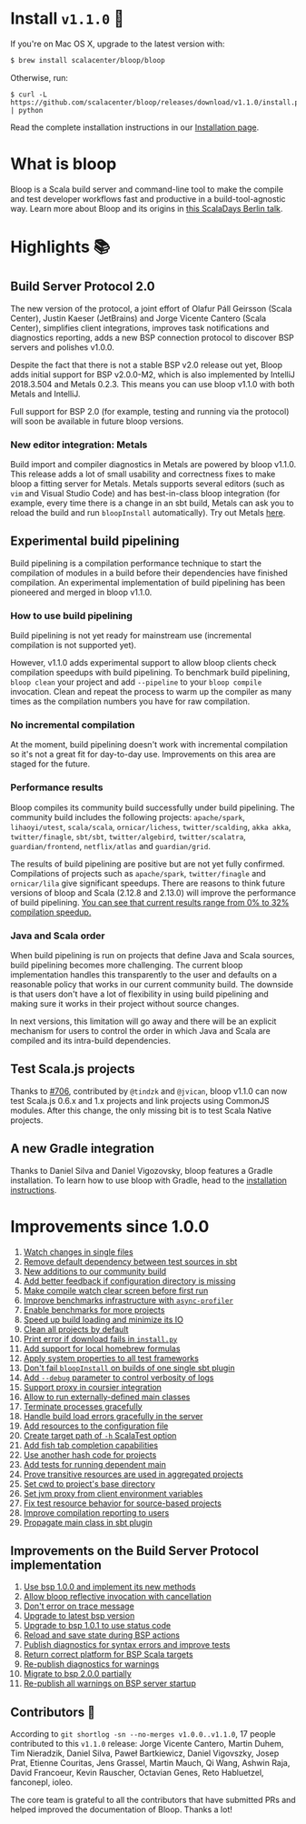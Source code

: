 # Install `v1.1.0` :candy:

If you're on Mac OS X, upgrade to the latest version with:

```sh
$ brew install scalacenter/bloop/bloop
```

Otherwise, run:

```
$ curl -L https://github.com/scalacenter/bloop/releases/download/v1.1.0/install.py | python
```

Read the complete installation instructions in our [Installation page][installation instructions].

# What is bloop

Bloop is a Scala build server and command-line tool to make the compile and test developer
workflows fast and productive in a build-tool-agnostic way. Learn more about Bloop and its origins
in [this ScalaDays Berlin talk](https://slideslive.com/38908131).

# Highlights :books:

## Build Server Protocol 2.0

The new version of the protocol, a joint effort of Olafur Páll Geirsson (Scala Center),
Justin Kaeser (JetBrains) and Jorge Vicente Cantero (Scala Center), simplifies client
integrations, improves task notifications and diagnostics reporting, adds a new BSP connection
protocol to discover BSP servers and polishes v1.0.0.

Despite the fact that there is not a stable BSP v2.0 release out yet, Bloop adds initial support
for BSP v2.0.0-M2, which is also implemented by IntelliJ 2018.3.504 and Metals 0.2.3. This means
you can use bloop v1.1.0 with both Metals and IntelliJ.

Full support for BSP 2.0 (for example, testing and running via the protocol) will soon be
available in future bloop versions.

### New editor integration: Metals

Build import and compiler diagnostics in Metals are powered by bloop v1.1.0. This release adds a
lot of small usability and correctness fixes to make bloop a fitting server for Metals. Metals
supports several editors (such as `vim` and Visual Studio Code) and has best-in-class bloop
integration (for example, every time there is a change in an sbt build, Metals can ask you to
reload the build and run `bloopInstall` automatically). Try out Metals
[here](https://github.com/scalameta/metals).

## Experimental build pipelining

Build pipelining is a compilation performance technique to start the compilation of modules in
a build before their dependencies have finished compilation. An experimental implementation of
build pipelining has been pioneered and merged in bloop v1.1.0.

### How to use build pipelining

Build pipelining is not yet ready for mainstream use (incremental compilation is not supported yet).

However, v1.1.0 adds experimental support to allow bloop clients check compilation speedups with
build pipelining. To benchmark build pipelining, `bloop clean` your project and add `--pipeline`
to your `bloop compile` invocation. Clean and repeat the process to warm up the compiler as many
times as the compilation numbers you have for raw compilation.

### No incremental compilation

At the moment, build pipelining doesn't work with incremental compilation so it's not a great fit
for day-to-day use. Improvements on this area are staged for the future.

### Performance results

Bloop compiles its community build successfully under build pipelining. The community build
includes the following projects: `apache/spark`, `lihaoyi/utest`, `scala/scala`, `ornicar/lichess`,
`twitter/scalding`, `akka akka`, `twitter/finagle`, `sbt/sbt`, `twitter/algebird`,
`twitter/scalatra`, `guardian/frontend`, `netflix/atlas` and `guardian/grid`.

The results of build pipelining are positive but are not yet fully confirmed. Compilations of
projects such as `apache/spark`, `twitter/finagle` and `ornicar/lila` give significant speedups.
There are reasons to think future versions of bloop and Scala (2.12.8 and 2.13.0) will improve the
performance of build pipelining. [You can see that current results range from 0% to 32% compilation
speedup.](https://benchs.scala-lang.org/dashboard/snapshot/ovqRHzH05rwqFUigrdMYMWKRiWgFStVu)

### Java and Scala order

When build pipelining is run on projects that define Java and Scala sources, build pipelining
becomes more challenging. The current bloop implementation handles this transparently to the user
and defaults on a reasonable policy that works in our current community build. The downside is
that users don't have a lot of flexibility in using build pipelining and making sure it works in
their project without source changes.

In next versions, this limitation will go away and there will be an explicit mechanism for users
to control the order in which Java and Scala are compiled and its intra-build dependencies.

## Test Scala.js projects

Thanks to [#706](https://github.com/scalacenter/bloop/pull/706), contributed by `@tindzk` and
`@jvican`, bloop v1.1.0 can now test Scala.js 0.6.x and 1.x projects and link projects
using CommonJS modules. After this change, the only missing bit is to test Scala Native projects.

## A new Gradle integration

Thanks to Daniel Silva and Daniel Vigozovsky, bloop features a Gradle installation. To learn how to use bloop with Gradle, head to the [installation instructions].

# Improvements since 1.0.0


1. [Watch changes in single files](https://github.com/scalacenter/bloop/pull/623)
1. [Remove default dependency between test sources in sbt](https://github.com/scalacenter/bloop/pull/600)
1. [New additions to our community build](https://github.com/scalacenter/bloop/pull/635)
1. [Add better feedback if configuration directory is missing](https://github.com/scalacenter/bloop/pull/603)
1. [Make compile watch clear screen before first run](https://github.com/scalacenter/bloop/pull/639)
1. [Improve benchmarks infrastructure with
   `async-profiler`](https://github.com/scalacenter/bloop/pull/644)
1. [Enable benchmarks for more projects](https://github.com/scalacenter/bloop/pull/666)
1. [Speed up build loading and minimize its IO](https://github.com/scalacenter/bloop/pull/653)
1. [Clean all projects by default](https://github.com/scalacenter/bloop/pull/655)
1. [Print error if download fails in `install.py`](https://github.com/scalacenter/bloop/pull/652)
1. [Add support for local homebrew formulas](https://github.com/scalacenter/bloop/pull/659)
1. [Apply system properties to all test frameworks](https://github.com/scalacenter/bloop/pull/664)
1. [Don't fail `bloopInstall` on builds of one single sbt plugin](https://github.com/scalacenter/bloop/pull/689)
1. [Add `--debug` parameter to control verbosity of logs](https://github.com/scalacenter/bloop/pull/674)
1. [Support proxy in coursier integration](https://github.com/scalacenter/bloop/pull/699)
1. [Allow to run externally-defined main classes](https://github.com/scalacenter/bloop/pull/717)
1. [Terminate processes gracefully](https://github.com/scalacenter/bloop/pull/729)
1. [Handle build load errors gracefully in the server](https://github.com/scalacenter/bloop/pull/731)
1. [Add resources to the configuration file](https://github.com/scalacenter/bloop/pull/730)
1. [Create target path of `-h` ScalaTest option](https://github.com/scalacenter/bloop/pull/732)
1. [Add fish tab completion capabilities](https://github.com/scalacenter/bloop/pull/721)
1. [Use another hash code for projects](https://github.com/scalacenter/bloop/pull/734)
1. [Add tests for running dependent main](https://github.com/scalacenter/bloop/pull/735)
1. [Prove transitive resources are used in aggregated projects](https://github.com/scalacenter/bloop/pull/742)
1. [Set cwd to project's base directory](https://github.com/scalacenter/bloop/pull/741)
1. [Set jvm proxy from client environment variables](https://github.com/scalacenter/bloop/pull/713)
1. [Fix test resource behavior for source-based projects](https://github.com/scalacenter/bloop/pull/744)
1. [Improve compilation reporting to users](https://github.com/scalacenter/bloop/pull/737)
1. [Propagate main class in sbt plugin](https://github.com/scalacenter/bloop/pull/740)

## Improvements on the Build Server Protocol implementation

1. [Use bsp 1.0.0 and implement its new methods](https://github.com/scalacenter/bloop/pull/680)
1. [Allow bloop reflective invocation with cancellation](https://github.com/scalacenter/bloop/pull/685)
1. [Don't error on trace message](https://github.com/scalacenter/bloop/pull/686)
1. [Upgrade to latest bsp version](https://github.com/scalacenter/bloop/pull/687)
1. [Upgrade to bsp 1.0.1 to use status code](https://github.com/scalacenter/bloop/pull/688)
1. [Reload and save state during BSP actions](https://github.com/scalacenter/bloop/pull/709)
1. [Publish diagnostics for syntax errors and improve tests](https://github.com/scalacenter/bloop/pull/710)
1. [Return correct platform for BSP Scala targets](https://github.com/scalacenter/bloop/pull/711)
1. [Re-publish diagnostics for warnings](https://github.com/scalacenter/bloop/pull/725)
1. [Migrate to bsp 2.0.0 partially](https://github.com/scalacenter/bloop/pull/722)
1. [Re-publish all warnings on BSP server startup](https://github.com/scalacenter/bloop/pull/729)

## Contributors :busts_in_silhouette:

According to `git shortlog -sn --no-merges v1.0.0..v1.1.0`, 17 people contributed to this
`v1.1.0` release: Jorge Vicente Cantero, Martin Duhem, Tim Nieradzik, Daniel Silva, Paweł
Bartkiewicz, Daniel Vigovszky, Josep Prat, Etienne Couritas, Jens Grassel, Martin Mauch, Qi Wang,
Ashwin Raja, David Francoeur, Kevin Rauscher, Octavian Genes, Reto Habluetzel, fanconepl, ioleo.

The core team is grateful to all the contributors that have submitted PRs and helped
improved the documentation of Bloop. Thanks a lot!

[installation instructions]: https://scalacenter.github.io/bloop/docs/installation
[configuration]: https://scalacenter.github.io/bloop/docs/configuration-format/

[#540]: https://github.com/scalacenter/bloop/pull/540
[#538]: https://github.com/scalacenter/bloop/pull/538
[#537]: https://github.com/scalacenter/bloop/pull/537
[#532]: https://github.com/scalacenter/bloop/pull/532
[#535]: https://github.com/scalacenter/bloop/pull/535
[#530]: https://github.com/scalacenter/bloop/pull/530
[#529]: https://github.com/scalacenter/bloop/pull/529
[#528]: https://github.com/scalacenter/bloop/pull/528
[#527]: https://github.com/scalacenter/bloop/pull/527
[#526]: https://github.com/scalacenter/bloop/pull/526
[#457]: https://github.com/scalacenter/bloop/pull/457
[#525]: https://github.com/scalacenter/bloop/pull/525
[#524]: https://github.com/scalacenter/bloop/pull/524
[#523]: https://github.com/scalacenter/bloop/pull/523
[#521]: https://github.com/scalacenter/bloop/pull/521
[#513]: https://github.com/scalacenter/bloop/pull/513
[#517]: https://github.com/scalacenter/bloop/pull/517
[#512]: https://github.com/scalacenter/bloop/pull/512
[#511]: https://github.com/scalacenter/bloop/pull/511
[#479]: https://github.com/scalacenter/bloop/pull/479
[#499]: https://github.com/scalacenter/bloop/pull/499
[#509]: https://github.com/scalacenter/bloop/pull/509
[#502]: https://github.com/scalacenter/bloop/pull/502
[#503]: https://github.com/scalacenter/bloop/pull/503
[#495]: https://github.com/scalacenter/bloop/pull/495
[#494]: https://github.com/scalacenter/bloop/pull/494
[#489]: https://github.com/scalacenter/bloop/pull/489
[#488]: https://github.com/scalacenter/bloop/pull/488
[#487]: https://github.com/scalacenter/bloop/pull/487
[#486]: https://github.com/scalacenter/bloop/pull/486

[scala-native-pr-1234]: https://github.com/scala-native/scala-native/pull/1234
[nuprocess]: https://github.com/brettwooldridge/NuProcess

[@asamsig]: https://github.com/asamsig
[@Baccata]: https://github.com/Baccata
[@Duhemm]: https://github.com/Duhemm
[@gabro]: https://github.com/gabro
[@jvican]: https://github.com/jvican
[@lefou]: https://github.com/lefou
[@msvaljek]: https://github.com/msvaljek
[@tindzk]: https://github.com/tindzk
[@stephennancekivell]: https://github.com/stephennancekivell
[@travisltq]: https://github.com/travisltq
[@tues]: https://github.com/tues
[@japgolly]: https://github.com/japgollly
